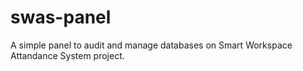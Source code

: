 # swas-panel

A simple panel to audit and manage databases on Smart Workspace Attandance System project.
